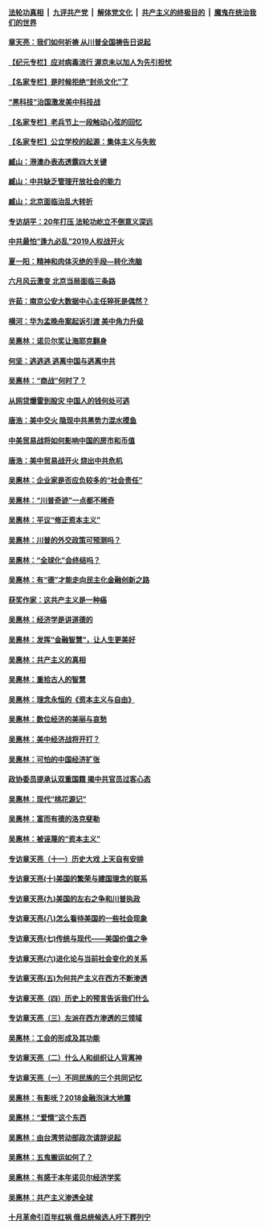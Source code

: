 

####  [法轮功真相](../../../../basic/blob/master/README.md?t=06220702) &nbsp;|&nbsp; [九评共产党](../../../../9ping.md/blob/master/README.md?t=06220702) &nbsp;|&nbsp; [解体党文化](../../../../jtdwh.md/blob/master/README.md?t=06220702)  &nbsp;|&nbsp; [共产主义的终极目的](../../../../gczydzjmd.md/blob/master/README.md?t=06220702) &nbsp;|&nbsp; [魔鬼在统治我们的世界](../../../../mgztzwmdsj.md/blob/master/README.md?t=06220702) 

#### [章天亮：我们如何祈祷 从川普全国祷告日说起](../pages/nsc423/n11944627.md?t=06220702) 

#### [【纪元专栏】应对病毒流行 渥京未以加人为先引担忧](../pages/nsc423/n11875714.md?t=06220702) 

#### [【名家专栏】是时候拒绝“封杀文化”了](../pages/nsc423/n11814093.md?t=06220702) 

#### [“黑科技”治国激发美中科技战](../pages/nsc423/n11638056.md?t=06220702) 

#### [【名家专栏】老兵节上一段触动心弦的回忆](../pages/nsc423/n11646016.md?t=06220702) 

#### [【名家专栏】公立学校的起源：集体主义与失败](../pages/nsc423/n11601833.md?t=06220702) 

#### [臧山：港澳办表态透露四大关键](../pages/nsc423/n11421628.md?t=06220702) 

#### [臧山：中共缺乏管理开放社会的能力](../pages/nsc423/n11407457.md?t=06220702) 

#### [臧山：北京面临治乱大转折](../pages/nsc423/n11406895.md?t=06220702) 

#### [专访胡平：20年打压 法轮功屹立不倒意义深远](../pages/nsc423/n11398800.md?t=06220702) 

#### [中共最怕“逢九必乱”2019人权战开火](../pages/nsc423/n11385248.md?t=06220702) 

#### [夏一阳：精神和肉体灭绝的手段—转化洗脑](../pages/nsc423/n11368250.md?t=06220702) 

#### [六月风云激变 北京当局面临三条路](../pages/nsc423/n11313668.md?t=06220702) 

#### [许茹：南京公安大数据中心主任猝死是偶然？](../pages/nsc423/n11064744.md?t=06220702) 

#### [横河：华为孟晚舟案起诉引渡 美中角力升级](../pages/nsc423/n11027230.md?t=06220702) 

#### [吴惠林：诺贝尔奖让海耶克翻身](../pages/nsc423/n10890049.md?t=06220702) 

#### [何坚：逃逃逃 逃离中国与逃离中共](../pages/nsc423/n10592891.md?t=06220702) 

#### [吴惠林：“商战”何时了？](../pages/nsc423/n10573558.md?t=06220702) 

#### [从网贷爆雷到股灾 中国人的钱何处可逃](../pages/nsc423/n10572800.md?t=06220702) 

#### [唐浩：美中交火 隐现中共黑势力混水摸鱼](../pages/nsc423/n10544040.md?t=06220702) 

#### [中美贸易战将如何影响中国的房市和币值](../pages/nsc423/n10543697.md?t=06220702) 

#### [唐浩：美中贸易战开火 烧出中共危机](../pages/nsc423/n10540126.md?t=06220702) 

#### [吴惠林：企业家是否应负较多的“社会责任”](../pages/nsc423/n10535022.md?t=06220702) 

#### [吴惠林：“川普奇迹”一点都不稀奇](../pages/nsc423/n10512808.md?t=06220702) 

#### [吴惠林：平议“修正资本主义”](../pages/nsc423/n10495724.md?t=06220702) 

#### [吴惠林：川普的外交政策可预测吗？](../pages/nsc423/n10462387.md?t=06220702) 

#### [吴惠林：“全球化”会终结吗？](../pages/nsc423/n10452838.md?t=06220702) 

#### [吴惠林：有“德”才能走向民主化金融创新之路](../pages/nsc423/n10432292.md?t=06220702) 

#### [获奖作家：这共产主义是一种癌](../pages/nsc423/n10431541.md?t=06220702) 

#### [吴惠林：经济学是讲道德的](../pages/nsc423/n10398014.md?t=06220702) 

#### [吴惠林：发挥“金融智慧”，让人生更美好](../pages/nsc423/n10375019.md?t=06220702) 

#### [吴惠林：共产主义的真相](../pages/nsc423/n10351394.md?t=06220702) 

#### [吴惠林：重拾古人的智慧](../pages/nsc423/n10337691.md?t=06220702) 

#### [吴惠林：理念永恒的《资本主义与自由》](../pages/nsc423/n10316274.md?t=06220702) 

#### [吴惠林：数位经济的美丽与哀愁](../pages/nsc423/n10292946.md?t=06220702) 

#### [吴惠林：美中经济战将开打？](../pages/nsc423/n10258825.md?t=06220702) 

#### [吴惠林：可怕的中国经济扩张](../pages/nsc423/n10219147.md?t=06220702) 

#### [政协委员提承认双重国籍 揭中共官员过客心态](../pages/nsc423/n10208809.md?t=06220702) 

#### [吴惠林：现代“桃花源记”](../pages/nsc423/n10185234.md?t=06220702) 

#### [吴惠林：富而有德的洛克斐勒](../pages/nsc423/n10142264.md?t=06220702) 

#### [吴惠林：被诬蔑的“资本主义”](../pages/nsc423/n10124816.md?t=06220702) 

#### [专访章天亮（十一）历史大戏 上天自有安排](../pages/nsc423/n10094905.md?t=06220702) 

#### [专访章天亮(十)美国的繁荣与建国理念的联系](../pages/nsc423/n10094899.md?t=06220702) 

#### [专访章天亮(九)美国的左右之争和川普执政](../pages/nsc423/n10094889.md?t=06220702) 

#### [专访章天亮(八)怎么看待美国的一些社会现象](../pages/nsc423/n10094857.md?t=06220702) 

#### [专访章天亮(七)传统与现代——美国价值之争](../pages/nsc423/n10093140.md?t=06220702) 

#### [专访章天亮(六)进化论与当前社会变化的关系](../pages/nsc423/n10092036.md?t=06220702) 

#### [专访章天亮(五)为何共产主义在西方不断渗透](../pages/nsc423/n10083620.md?t=06220702) 

#### [专访章天亮（四）历史上的预言告诉我们什么](../pages/nsc423/n10083606.md?t=06220702) 

#### [专访章天亮（三）左派在西方渗透的三领域](../pages/nsc423/n10081115.md?t=06220702) 

#### [吴惠林：工会的形成及其功能](../pages/nsc423/n10080633.md?t=06220702) 

#### [专访章天亮（二）什么人和组织让人背离神](../pages/nsc423/n10076637.md?t=06220702) 

#### [专访章天亮（一）不同民族的三个共同记忆](../pages/nsc423/n10074188.md?t=06220702) 

#### [吴惠林：有影呒？2018金融泡沫大地震](../pages/nsc423/n10040534.md?t=06220702) 

#### [吴惠林：“爱情”这个东西](../pages/nsc423/n10019423.md?t=06220702) 

#### [吴惠林：由台湾劳动部政次请辞说起](../pages/nsc423/n9979679.md?t=06220702) 

#### [吴惠林：五鬼搬运如何了？](../pages/nsc423/n9925338.md?t=06220702) 

#### [吴惠林：有感于本年诺贝尔经济学奖](../pages/nsc423/n9871883.md?t=06220702) 

#### [吴惠林：共产主义渗透全球](../pages/nsc423/n9812748.md?t=06220702) 

#### [十月革命引百年红祸 俄总统候选人吁下葬列宁](../pages/nsc423/n9810182.md?t=06220702) 

